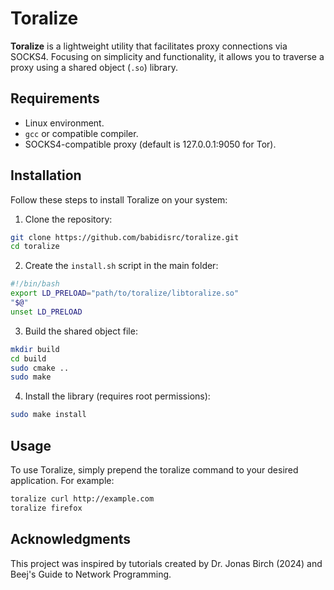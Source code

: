 # Toralize

**Toralize** is a lightweight utility that facilitates proxy connections via SOCKS4. Focusing on simplicity and functionality, it allows you to traverse a proxy using a shared object (`.so`) library.


## Requirements
- Linux environment.
- `gcc` or compatible compiler.
- SOCKS4-compatible proxy (default is 127.0.0.1:9050 for Tor).


## Installation

Follow these steps to install Toralize on your system:

1. Clone the repository:

```bash
git clone https://github.com/babidisrc/toralize.git
cd toralize
```

2. Create the `install.sh` script in the main folder:

```bash
#!/bin/bash
export LD_PRELOAD="path/to/toralize/libtoralize.so"
"$@"
unset LD_PRELOAD
```

3. Build the shared object file:

```bash
mkdir build
cd build
sudo cmake ..
sudo make
```

4. Install the library (requires root permissions):

```bash
sudo make install
```

## Usage

To use Toralize, simply prepend the toralize command to your desired application. For example:

```bash
toralize curl http://example.com
toralize firefox
```

## Acknowledgments

This project was inspired by tutorials created by Dr. Jonas Birch (2024) and Beej's Guide to Network Programming.
